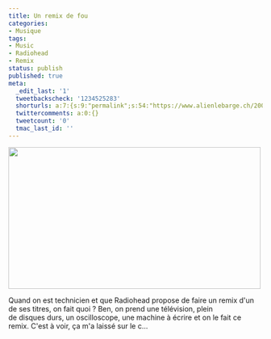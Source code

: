 ```yaml
---
title: Un remix de fou
categories:
- Musique
tags:
- Music
- Radiohead
- Remix
status: publish
published: true
meta:
  _edit_last: '1'
  tweetbackscheck: '1234525283'
  shorturls: a:7:{s:9:"permalink";s:54:"https://www.alienlebarge.ch/2008/06/12/un-remix-de-fou/";s:7:"tinyurl";s:25:"https://tinyurl.com/cfmqaf";s:4:"isgd";s:17:"https://is.gd/ikdE";s:5:"bitly";s:18:"https://bit.ly/j9lZ";s:5:"snipr";s:22:"https://snipr.com/b9x8b";s:5:"snurl";s:22:"https://snurl.com/b9x8b";s:7:"snipurl";s:24:"https://snipurl.com/b9x8b";}
  twittercomments: a:0:{}
  tweetcount: '0'
  tmac_last_id: ''
---
```

<img class="alignnone size-medium wp-image-538" title="Radiohead - Numb Remix" src="https://dlgjp9x71cipk.cloudfront.net/2008/06/radiohead.png" alt="" width="500" height="281" />

Quand on est technicien et que Radiohead propose de faire un remix d'un de ses titres, on fait quoi ? Ben, on prend une télévision, plein de disques durs, un oscilloscope, une machine à écrire et on le fait ce remix. C'est à voir, ça m'a laissé sur le c...

<!--more-->

<object classid="clsid:d27cdb6e-ae6d-11cf-96b8-444553540000" width="400" height="225" codebase="https://download.macromedia.com/pub/shockwave/cabs/flash/swflash.cab#version=6,0,40,0"><param name="allowfullscreen" value="true" /><param name="allowscriptaccess" value="always" /><param name="src" value="https://www.vimeo.com/moogaloop.swf?clip_id=1109226&amp;server=www.vimeo.com&amp;show_title=1&amp;show_byline=1&amp;show_portrait=0&amp;color=&amp;fullscreen=1" /><embed type="application/x-shockwave-flash" width="400" height="225" src="https://www.vimeo.com/moogaloop.swf?clip_id=1109226&amp;server=www.vimeo.com&amp;show_title=1&amp;show_byline=1&amp;show_portrait=0&amp;color=&amp;fullscreen=1" allowscriptaccess="always" allowfullscreen="true"></embed></object>
